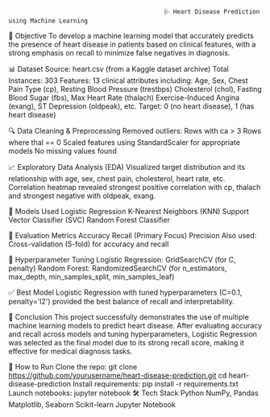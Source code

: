                                                🩺 Heart Disease Prediction using Machine Learning



📌 Objective
To develop a machine learning model that accurately predicts the presence of heart disease in patients based on clinical features, with a strong emphasis on recall to minimize false negatives in diagnosis.



📊 Dataset
Source: heart.csv (from a Kaggle dataset archive)
Total Instances: 303
Features: 13 clinical attributes including:
Age, Sex, Chest Pain Type (cp), Resting Blood Pressure (trestbps)
Cholesterol (chol), Fasting Blood Sugar (fbs), Max Heart Rate (thalach)
Exercise-Induced Angina (exang), ST Depression (oldpeak), etc.
Target: 0 (no heart disease), 1 (has heart disease)


🔍 Data Cleaning & Preprocessing
Removed outliers:
Rows with ca > 3
Rows where thal == 0
Scaled features using StandardScaler for appropriate models
No missing values found


📈 Exploratory Data Analysis (EDA)
Visualized target distribution and its relationship with age, sex, chest pain, cholesterol, heart rate, etc.
Correlation heatmap revealed strongest positive correlation with cp, thalach and strongest negative with oldpeak, exang.


🤖 Models Used
Logistic Regression
K-Nearest Neighbors (KNN)
Support Vector Classifier (SVC)
Random Forest Classifier


🧪 Evaluation Metrics
Accuracy
Recall (Primary Focus)
Precision
Also used:
Cross-validation (5-fold) for accuracy and recall


🔧 Hyperparameter Tuning
Logistic Regression: GridSearchCV (for C, penalty)
Random Forest: RandomizedSearchCV (for n_estimators, max_depth, min_samples_split, min_samples_leaf)


✅ Best Model
Logistic Regression with tuned hyperparameters (C=0.1, penalty='l2') provided the best balance of recall and interpretability.


📌 Conclusion
This project successfully demonstrates the use of multiple machine learning models to predict heart disease. After evaluating accuracy and recall across models and tuning hyperparameters, Logistic Regression was selected as the final model due to its strong recall score, making it effective for medical diagnosis tasks.


🚀 How to Run
Clone the repo:
git clone https://github.com/yourusername/heart-disease-prediction.git
cd heart-disease-prediction
Install requirements:
pip install -r requirements.txt
Launch notebooks:
jupyter notebook
🛠️ Tech Stack
Python
NumPy, Pandas
Matplotlib, Seaborn
Scikit-learn
Jupyter Notebook
